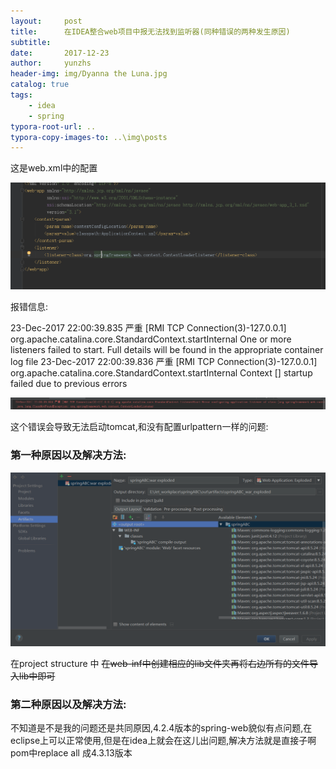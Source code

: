 ```yaml
---
layout:     post
title:      在IDEA整合web项目中报无法找到监听器(同种错误的两种发生原因)
subtitle:   
date:       2017-12-23
author:     yunzhs
header-img: img/Dyanna the Luna.jpg
catalog: true
tags:
    - idea
    - spring
typora-root-url: ..
typora-copy-images-to: ..\img\posts
---
```


这是web.xml中的配置

![Snipaste_2017-12-23_21-57-45](/img/posts/Snipaste_2017-12-23_21-57-45.png)

报错信息:

23-Dec-2017 22:00:39.835 严重 [RMI TCP Connection(3)-127.0.0.1] org.apache.catalina.core.StandardContext.startInternal One or more listeners failed to start. Full details will be found in the appropriate container log file
23-Dec-2017 22:00:39.836 严重 [RMI TCP Connection(3)-127.0.0.1] org.apache.catalina.core.StandardContext.startInternal Context [] startup failed due to previous errors



![Snipaste_2017-12-23_22-01-12](/img/posts/Snipaste_2017-12-23_22-01-12.png)

这个错误会导致无法启动tomcat,和没有配置urlpattern一样的问题:

### 第一种原因以及解决方法:

![Snipaste_2017-12-23_22-04-00](/img/posts/Snipaste_2017-12-23_22-04-00.png)

在project structure 中 ~~在web-inf中创建相应的lib文件夹再将右边所有的文件导入lib中即可~~



### 第二种原因以及解决方法:

不知道是不是我的问题还是共同原因,4.2.4版本的spring-web貌似有点问题,在eclipse上可以正常使用,但是在idea上就会在这儿出问题,解决方法就是直接子啊pom中replace all 成4.3.13版本